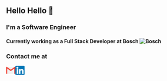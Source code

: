 ## Hello Hello 👋

                                
### I'm a Software Engineer

#### Currently working as a Full Stack Developer at Bosch <img alt="Bosch" width="30px" src="https://avatars.githubusercontent.com/u/35259117?s=200&v=4" />

### Contact me at
 <a href="mailto:angeloandre1998@gmail.com">
   <img align="left" alt="Angelo's Email" width="25px" src="https://github.com/AngeloACSousa/AngeloACSousa/blob/main/gmail.svg" />
 </a>
 <a href="https://www.linkedin.com/in/angelo-sousa-53879019a">
   <img align="left" alt="Angelo's LinkedIn" width="25px" src="https://github.com/AngeloACSousa/AngeloACSousa/blob/main/linkedin.svg" />
 </a>
<br/>
